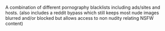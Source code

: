 A combination of different pornography blacklists including ads/sites and hosts. (also includes a reddit bypass which still keeps most nude images blurred and/or blocked but allows access to non nudity relating NSFW content)
